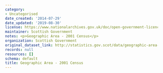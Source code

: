 ```yaml
---
category:
- Uncategorised
date_created: '2014-07-29'
date_updated: '2019-08-30'
license: https://www.nationalarchives.gov.uk/doc/open-government-licence/version/3/
maintainer: Scottish Government
notes: <p>Geographic Area - 2001 Census</p>
organization: Scottish Government
original_dataset_link: http://statistics.gov.scot/data/geographic-area-2001
records: null
resources: []
schema: default
title: Geographic Area - 2001 Census
---
```


